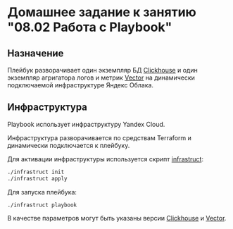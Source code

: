 # Домашнее задание к занятию "08.02 Работа с Playbook"

## Назначение

Плейбук разворачивает один экземпляр БД [Clickhouse](https://clickhouse.com) и один экземпляр агригатора логов и метрик [Vector](https://vector.dev) на динамически подключаемой инфраструктуре Яндекс Облака.

## Инфраструктура

Playbook использует инфраструктуру Yandex Cloud.

Инфраструктура разворачивается по средствам Terraform и динамически подключается к плейбуку.

Для активации инфраструктуры используется скрипт [infrastruct](./infrastruct):

```bash
./infrastruct init
./infrastruct apply
```

Для запуска плейбука:

```bash
./infrastruct playbook
```

В качестве параметров могут быть указаны версии [Clickhouse](./group_vars/clickhouse/vars.yml) и [Vector](./group_vars/vector/vars.yml).
